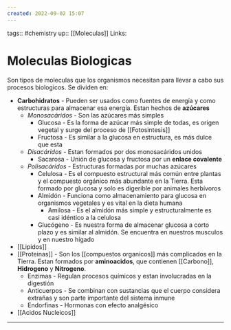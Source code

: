 ```yaml
---
created: 2022-09-02 15:07
---
```

tags:: #chemistry 
up:: [[Moleculas]]
Links: 
# Moleculas Biologicas
Son tipos de moleculas que los organismos necesitan para llevar a cabo sus procesos biologicos. Se dividen en:
- **Carbohidratos** - Pueden ser usados como fuentes de energía y como estructuras para almacenar esa energía. Estan hechos de **azúcares**
	- *Monosacáridos* - Son las azúcares más simples
		- Glucosa - Es la forma de azúcar más simple de todas, es origen vegetal y surge del proceso de [[Fotosintesis]]
		- Fructosa - Es similar a la glucosa en estructura, es más dulce que esta
	- *Disacáridos* - Estan formados por dos monosacáridos unidos
		- Sacarosa - Unión de glucosa y fructosa por un **enlace covalente**
	- *Polisacáridos* - Estructuras formadas por muchas azúcares
		- Celulosa - Es el compuesto estructural más común entre plantas y el compuesto orgánico más abundante en la Tierra. Esta formado por glucosa y solo es digerible por animales herbívoros
		- Almidón - Funciona como almacenamiento para glucosa en organismos vegetales y es vital en la dieta humana
			- Amilosa - Es el almidón más simple y estructuralmente es casi idéntico a la celulosa
		- Glucógeno - Es nuestra forma de almacenar glucosa a corto plazo y es similar al almidón. Se encuentra en nuestros musculos y en nuestro hígado
- [[Lipidos]]
- [[Proteinas]] - Son los [[compuestos organicos]] más complicados en la Tierra. Estan formados por **aminoacidos**, que contienen [[Carbono]], **Hidrogeno** y **Nitrogeno**.
	- Enzimas - Regulan procesos químicos y estan involucradas en la digestión
	- Anticuerpos - Se combinan con sustancias que el cuerpo considera extrañas y son parte importante del sistema inmune
	- Endorfinas - Hormonas con efecto analgésico
- [[Acidos Nucleicos]]
___
